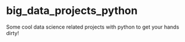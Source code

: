 # big_data_projects_python
Some cool data science related projects with python to get your hands dirty! 
